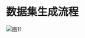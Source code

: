 # 数据集生成流程
![图11](https://user-images.githubusercontent.com/40713736/164642530-d14b700d-be3c-407a-9572-e3951cf377f8.jpg)
